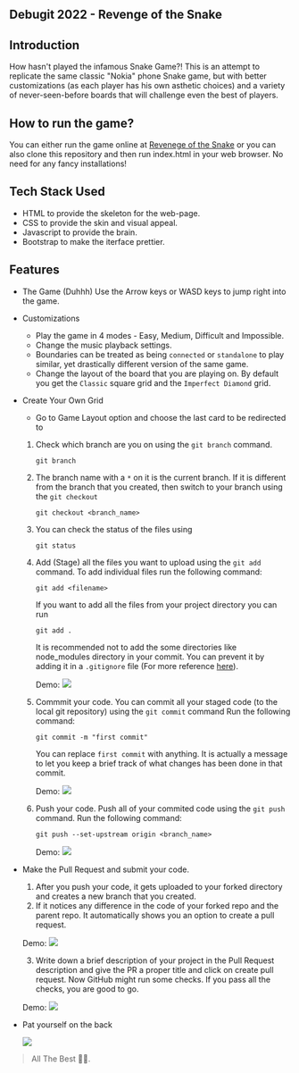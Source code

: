 ## Debugit 2022 - Revenge of the Snake

## Introduction
How hasn't played the infamous Snake Game?! This is an attempt to replicate the same classic "Nokia" phone Snake game, but with better customizations (as each player has his own asthetic choices) and a variety of never-seen-before boards that will challenge even the best of players.

## How to run the game?
You can either run the game online at [Revenege of the Snake](https://eshaanagg.github.io/Debugit_2022/index.html) or you can also clone this repository and then run index.html in your web browser. No need for any fancy installations!

## Tech Stack Used
  - HTML to provide the skeleton for the web-page.
  - CSS to provide the skin and visual appeal.
  - Javascript to provide the brain.
  - Bootstrap to make the iterface prettier.

## Features

- The Game (Duhhh)
   Use the Arrow keys or WASD keys to jump right into the game.
- Customizations
   - Play the game in 4 modes - Easy, Medium, Difficult and Impossible.
   - Change the music playback settings.
   - Boundaries can be treated as being `connected` or `standalone` to play similar, yet drastically different version of the same game.
   - Change the layout of the board that you are playing on. By default you get the `Classic` square grid and the `Imperfect Diamond` grid. 
- Create Your Own Grid
   - Go to Game Layout option and choose the last card to be redirected to 

  1. Check which branch are you on using the `git branch` command.
     ```
     git branch
     ```
  2. The branch name with a `*` on it is the current branch. If it is different from the branch that you created, then switch to your branch using the `git checkout`
     ```
     git checkout <branch_name>
     ```
  3. You can check the status of the files using 
     ```
     git status
     ```
  4. Add (Stage) all the files you want to upload using the `git add` command.
    To add individual files run the following command:
     ```
     git add <filename>
     ```
     If you want to add all the files from your project directory you can run
     ```
     git add .
     ```
     It is recommended not to add the some directories like node_modules directory in your commit. You can prevent it by adding it in a `.gitignore` file (For more reference [here](https://www.w3schools.com/git/git_ignore.asp?remote=github)).

     Demo:
     ![](./lib/add_files.png)

  5. Commmit your code.
     You can commit all your staged code (to the local git repository) using the `git commit` command
    Run the following command:
     ```
     git commit -m "first commit"
     ```
     You can replace `first commit` with anything. It is actually a message to let you keep a brief track of what changes has been done in that commit.

     Demo:
     ![](./lib/commit.png)

  6. Push your code.
     Push all of your commited code using the `git push` command.
    Run the following command:
     ```
     git push --set-upstream origin <branch_name>
     ```

     Demo:
     ![](./lib/push.png)

- Make the Pull Request and submit your code.
  1. After you push your code, it gets uploaded to your forked directory and creates a new branch that you created.
  2. If it notices any difference in the code of your forked repo and the parent repo. It automatically shows you an option to create a pull request.

    Demo:
    ![](./lib/pull_request.png)

  3. Write down a brief description of your project in the Pull Request description and give the PR a proper title and click on create pull request. Now GitHub might run some checks. If you pass all the checks, you are good to go.

    Demo:
    ![](./lib/submission.png) 


- Pat yourself on the back

  ![](./lib/pat.gif)

> All The Best 🎉🎉.